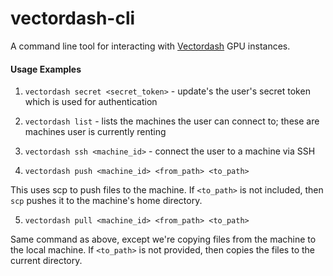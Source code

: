 # vectordash-cli
A command line tool for interacting with [Vectordash](http://vectordash.com) GPU instances.


#### Usage Examples

1) `vectordash secret <secret_token>` - update's the user's secret token which is used for authentication

2) `vectordash list` - lists the machines the user can connect to; these are machines user is currently renting

3) `vectordash ssh <machine_id>` - connect the user to a machine via SSH

4) `vectordash push <machine_id> <from_path> <to_path>`

  This uses scp to push files to the machine. If `<to_path>` is not included,
  then `scp` pushes it to the machine's home directory.

5) `vectordash pull <machine_id> <from_path> <to_path>`

  Same command as above, except we're copying files from the machine to the local machine. 
  If `<to_path>` is not provided, then copies the files to the current directory.
